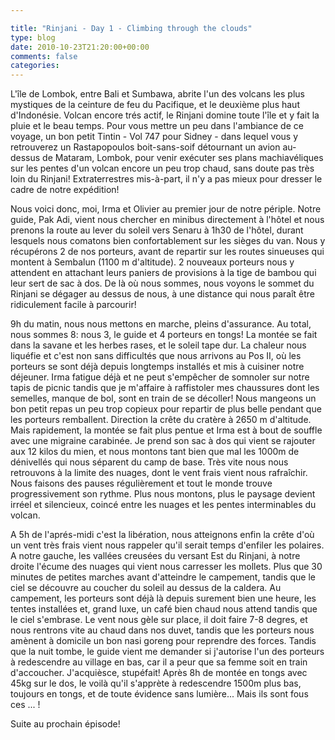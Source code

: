 ```yaml
---

title: "Rinjani - Day 1 - Climbing through the clouds"
type: blog
date: 2010-10-23T21:20:00+00:00
comments: false
categories: 
---
```


L'île de Lombok, entre Bali et Sumbawa, abrite l'un des volcans les plus mystiques de la ceinture de feu du Pacifique, et le deuxième plus haut d'Indonésie. Volcan encore trés actif, le Rinjani domine toute l'île et y fait la pluie et le beau temps. Pour vous mettre un peu dans l'ambiance de ce voyage, un bon petit Tintin - Vol 747 pour Sidney - dans lequel vous y retrouverez un Rastapopoulos boit-sans-soif détournant un avion au-dessus de Mataram, Lombok, pour venir exécuter ses plans machiavéliques sur les pentes d'un volcan encore un peu trop chaud, sans doute pas très loin du Rinjani! Extraterrestres mis-à-part, il n'y a pas mieux pour dresser le cadre de notre expédition!

 Nous voici donc, moi, Irma et Olivier au premier jour de notre périple. Notre guide, Pak Adi, vient nous chercher en minibus directement à l'hôtel et nous prenons la route au lever du soleil vers Senaru à 1h30 de l'hôtel, durant lesquels nous comatons bien confortablement sur les sièges du van. Nous y récupérons 2 de nos porteurs, avant de repartir sur les routes sinueuses qui montent à Sembalun (1100 m d'altitude). 2 nouveaux porteurs nous y attendent en attachant leurs paniers de provisions à la tige de bambou qui leur sert de sac à dos. De là où nous sommes, nous voyons le sommet du Rinjani se dégager au dessus de nous, à une distance qui nous paraît être ridiculement facile à parcourir!

 9h du matin, nous nous mettons en marche, pleins d'assurance. Au total, nous sommes 8: nous 3, le guide et 4 porteurs en tongs! La montée se fait dans la savane et les herbes rases, et le soleil tape dur. La chaleur nous liquéfie et c'est non sans difficultés que nous arrivons au Pos II, où les porteurs se sont déjà depuis longtemps installés et mis à cuisiner notre déjeuner. Irma fatigue déjà et ne peut s'empêcher de somnoler sur notre tapis de picnic tandis que je m'affaire à raffistoler mes chaussures dont les semelles, manque de bol, sont en train de se décoller! Nous mangeons un bon petit repas un peu trop copieux pour repartir de plus belle pendant que les porteurs remballent. Direction la crête du cratère à 2650 m d'altitude. Mais rapidement, la montée se fait plus pentue et Irma est à bout de souffle avec une migraine carabinée. Je prend son sac à dos qui vient se rajouter aux 12 kilos du mien, et nous montons tant bien que mal les 1000m de dénivellés qui nous séparent du camp de base. Très vite nous nous retrouvons à la limite des nuages, dont le vent frais vient nous rafraîchir. Nous faisons des pauses régulièrement et tout le monde trouve progressivement son rythme. Plus nous montons, plus le paysage devient irréel et silencieux, coincé entre les nuages et les pentes interminables du volcan.

 A 5h de l'aprés-midi c'est la libération, nous atteignons enfin la crête d'où un vent très frais vient nous rappeler qu'il serait temps d'enfiler les polaires. A notre gauche, les vallées creusées du versant Est du Rinjani, à notre droite l'écume des nuages qui vient nous carresser les mollets. Plus que 30 minutes de petites marches avant d'atteindre le campement, tandis que le ciel se découvre au coucher du soleil au dessus de la caldera. Au campement, les porteurs sont déjà là depuis surement bien une heure, les tentes installées et, grand luxe, un café bien chaud nous attend tandis que le ciel s'embrase. Le vent nous gèle sur place, il doit faire 7-8 degres, et nous rentrons vite au chaud dans nos duvet, tandis que les porteurs nous amènent à domicile un bon nasi goreng pour reprendre des forces. Tandis que la nuit tombe, le guide vient me demander si j'autorise l'un des porteurs à redescendre au village en bas, car il a peur que sa femme soit en train d'accoucher. J'acquièsce, stupéfait! Après 8h de montée en tongs avec 45kg sur le dos, le voilà qu'il s'apprète à redescendre 1500m plus bas, toujours en tongs, et de toute évidence sans lumière... Mais ils sont fous ces ... !
 
 Suite au prochain épisode!
